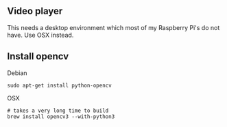 ## Video player

This needs a desktop environment which most of my Raspberry Pi's do not have. Use OSX instead.

## Install opencv

Debian

	sudo apt-get install python-opencv
	
OSX

	# takes a very long time to build
	brew install opencv3 --with-python3

